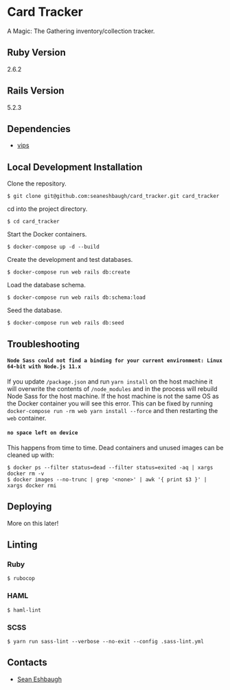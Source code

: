 # Card Tracker

A Magic: The Gathering inventory/collection tracker.

## Ruby Version

2.6.2

## Rails Version

5.2.3

## Dependencies

* [vips](https://jcupitt.github.io/libvips/)

## Local Development Installation

Clone the repository.

    $ git clone git@github.com:seaneshbaugh/card_tracker.git card_tracker

cd into the project directory.

    $ cd card_tracker

Start the Docker containers.

    $ docker-compose up -d --build

Create the development and test databases.

    $ docker-compose run web rails db:create

Load the database schema.

    $ docker-compose run web rails db:schema:load

Seed the database.

    $ docker-compose run web rails db:seed

## Troubleshooting

#### `Node Sass could not find a binding for your current environment: Linux 64-bit with Node.js 11.x`

If you update `/package.json` and run `yarn install` on the host machine it will overwrite the contents of `/node_modules` and in the process will rebuild Node Sass for the host machine. If the host machine is not the same OS as the Docker container you will see this error. This can be fixed by running `docker-compose run -rm web yarn install --force` and then restarting the `web` container.

#### `no space left on device`

This happens from time to time. Dead containers and unused images can be cleaned up with:

    $ docker ps --filter status=dead --filter status=exited -aq | xargs docker rm -v
    $ docker images --no-trunc | grep '<none>' | awk '{ print $3 }' | xargs docker rmi

## Deploying

More on this later!

## Linting

### Ruby

    $ rubocop

### HAML

    $ haml-lint

### SCSS

    $ yarn run sass-lint --verbose --no-exit --config .sass-lint.yml

## Contacts

* [Sean Eshbaugh](mailto:seaneshbaugh@gmail.com)
